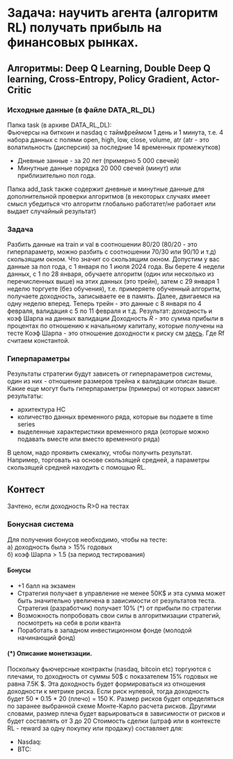 # Задача: научить агента (алгоритм RL) получать прибыль на финансовых рынках. 

## Алгоритмы: Deep Q Learning, Double Deep Q learning, Cross-Entropy, Policy Gradient, Actor-Critic

### Исходные данные (в файле DATA_RL_DL)
Папка task (в архиве DATA_RL_DL):  
Фьючерсы на биткоин и nasdaq с таймфреймом 1 день и 1 минута, т.е. 4 набора данных с полями open, high, low, close, volume, atr (atr - это волатильность (дисперсия) за последние 14 временных промежутков)   
- Дневные занные - за 20 лет (примерно 5 000 свечей)
- Минутные данные порядка 20 000 свечей (минут) или приблизительно пол года.

Папка add_task также содержит дневные и минутные данные для дополнительной проверки алгоритмов (в некоторых случаях имеет смысл убедиться что алгоритм глобально работатет/не работает или выдает случайный результат)

### Задача
Разбить данные на train и val в соотношении 80/20 (80/20 - это гиперпараметр, можно разбить с соотношении 70/30 или 90/10 и т.д) скользящим окном. Что значит со скользящим окном. Допустим у вас данные за пол года, с 1 января по 1 июля 2024 года. Вы берете 4 недели данных, с 1 по 28 января, обучаете алгоритм (один или несколько из перечисленных выше) на этих данных (это трейн), затем с 29 января 1 неделю торгуете (без обучения), т.е. примеряете обученный алгоритм, получаете доходность, записываете ее в память. Далее, двигаемся на одну неделю вперед. Теперь трейн - это данные с 8 января по 4 февраля, валидация с 5 по 11 февраля и т.д.
Результат: доходность и коэф Шарпа на данных валидации
Доходность $R$   - это сумма прибыли в процентах по отношению к начальному капиталу, которые получены на тесте
Коэф Шарпа - это отношение доходности к риску см  [здесь](https://ru.wikipedia.org/wiki/%D0%9A%D0%BE%D1%8D%D1%84%D1%84%D0%B8%D1%86%D0%B8%D0%B5%D0%BD%D1%82_%D0%A8%D0%B0%D1%80%D0%BF%D0%B0#:~:text=%D0%9A%D0%BE%D1%8D%D1%84%D1%84%D0%B8%D1%86%D0%B8%D0%B5%D0%BD%D1%82%20%D0%A8%D0%B0%D1%80%D0%BF%D0%B0%20%D0%B8%D1%81%D0%BF%D0%BE%D0%BB%D1%8C%D0%B7%D1%83%D0%B5%D1%82%D1%81%D1%8F%20%D0%B4%D0%BB%D1%8F%20%D0%BE%D0%BF%D1%80%D0%B5%D0%B4%D0%B5%D0%BB%D0%B5%D0%BD%D0%B8%D1%8F,%D0%BA%D0%BE%D1%8D%D1%84%D1%84%D0%B8%D1%86%D0%B8%D0%B5%D0%BD%D1%82%D0%BE%D0%BC%20%D0%A8%D0%B0%D1%80%D0%BF%D0%B0%20%D0%B1%D1%83%D0%B4%D0%B5%D1%82%20%D0%BC%D0%B5%D0%BD%D0%B5%D0%B5%20%D1%80%D0%B8%D1%81%D0%BA%D0%BE%D0%B2%D0%B0%D0%BD%D0%BD%D1%8B%D0%BC.). Где Rf считаем константой.

### Гиперпараметры
Результаты стратегии будут зависеть от гиперпараметров системы, один из них - отношение размеров трейна к валидации описан выше. Какие еще могут быть гиперпараметры (примеры) от которых зависят результаты:
- архитектура НС
- количество данных временного ряда, которые вы подаете в time series
- выделенные характеристики временного ряда (которые можно подавать вместе или вместо временного ряда)

В целом, надо проявить смекалку, чтобы получить результат. Например, торговать на основе скользящей средней, а параметры скользящей средней находить с помощью RL.


## Контест
Зачтено, если доходность R>0 на тестах  

### Бонусная система
Для получения бонусов необходимо, чтобы на тесте:  
а) доходность была > 15% годовых  
б) коэф Шарпа > 1.5 (за период тестирования)  

#### Бонусы  
- +1 балл на экзамен
- Стратегия получает в управление не менее 50К$ и эта сумма может быть значительно увеличена в зависимости от результатов теста. Стратегия (разработчик) получает 10% (*)  от прибыли по стратегии
- Возможность попробовать свои силы в алгоритмизации стратегий, посмотреть на  себя в роли кванта 
- Поработать в западном инвестиционном фонде (молодой начинающий фонд)

#### (*) Описание монетизации. 
Поскольку фьючерсные контракты (nasdaq, bitcoin etc) торгуются с плечами, то доходность от суммы 50$ с показателем 15% годовых не равна 7.5K $. Эта доходность будет формироваться из отношения доходности к метрике риска. Если риск нулевой, тогда доходность будет 50 * 0.15 * 20 (плечо) = 150 K. Размер рисков будет определяться по заранее выбранной схеме Монте-Карло расчета рисков. Другими словами, размер плеча будет варьироваться в зависимости от рисков и будет составлять от 3 до 20 
Стоимость сделки (штраф или в контексте RL - reward за одну покупку или продажу) составляет для:  
- Nasdaq:
- BTC:




